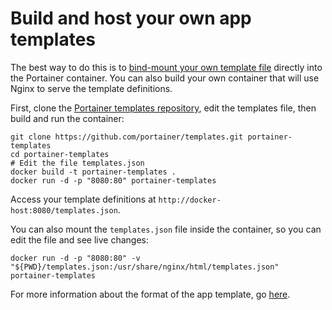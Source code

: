 # Build and host your own app templates

The best way to do this is to [bind-mount your own template file](../cli.md#use-your-own-templates) directly into the Portainer container. You can also build your own container that will use Nginx to serve the template definitions.

First, clone the [Portainer templates repository](https://github.com/portainer/templates), edit the templates file, then build and run the container:

```
git clone https://github.com/portainer/templates.git portainer-templates
cd portainer-templates
# Edit the file templates.json
docker build -t portainer-templates .
docker run -d -p "8080:80" portainer-templates
```

Access your template definitions at `http://docker-host:8080/templates.json`.

You can also mount the `templates.json` file inside the container, so you can edit the file and see live changes:

```
docker run -d -p "8080:80" -v "${PWD}/templates.json:/usr/share/nginx/html/templates.json" portainer-templates
```

For more information about the format of the app template, go [here](format.md).
